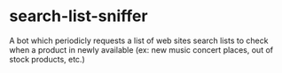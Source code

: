 # search-list-sniffer
A bot which periodicly requests a list of web sites search lists to check when a product in newly available (ex: new music concert places, out of stock products, etc.)
